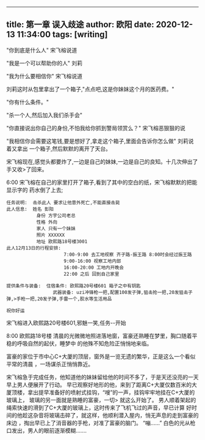 
---
title: 第一章 误入歧途
author: 欧阳
date: 2020-12-13 11:34:00
tags: [writing]
---
 
"你到底是什么人" 宋飞榕说道

"我是一个可以帮助你的人" 刘莉

"我为什么要相信你" 宋飞榕说道

刘莉这时从包里拿出了一个箱子,"点点吧,这是你妹妹这个月的医药费。"

"你有什么条件。"

"杀一个人,然后加入我们杀手会"

"你直接说出你自己的身份,不怕我给你抓到警局领赏么？" 宋飞榕恶狠狠的说

"我相信你会需要这笔钱,要是想好了,拿走这个箱子,里面会告诉你怎么做" 刘莉说着又拿出
一个箱子,然后默默的离开了天台。

宋飞榕现在,感觉头都要炸了,一边是自己的妹妹,一边是自己的良知。十几次伸出了手又收>了回来。

6:00 宋飞榕在自己的家里打开了箱子,看到了其中的空白的纸，宋飞榕默默的把能显示字的
药水倒了上去;

```
任务说明:  击杀此人 要求让他意外死亡,不能直接击毙
此人信息:  姓名 彭阳
           身份 方宇公司老总
           性格 外向
           家人 只有一个妹妹
           照片 XXXXXX
           地址 欧熙路18号楼3001
此人12月13日的行程安排:
                     7:00-9:00 去工地视察 齐子路-振王路 8:00时会经过振王路
                     9:00-16:00 视察工地内部
                     16:00-20:00 工地内开晚会
                     22:00 之后 回到自己家里

提供条件与装备:  住宿条件: 欧熙路20号楼601 箱子之中有钥匙
                 武器装备: uzi冲锋枪一把,配置100发子弹,狙击抢一把,20发狙击子弹,>手枪一把,20发子弹,手雷一个,胶水等生活用品

祝你好运
```
宋飞榕进入欧熙路20号楼601,邪魅一笑,任务--开始

8:00 欧熙路18号楼
清晨的光微微地照进落地窗，富豪还熟睡在梦里，胸口随着平稳的呼吸自然的起伏，睡梦中
的他殊不知危险正悄悄地来临。  

富豪的家位于市中心C+大厦的顶层，窗外是一览无遗的繁华，正是这么一个看似平常的清晨
，一场谋杀正悄悄靠近。

宋飞榕急于完成任务，他知道他的妹妹留给他的时间不多了，于是天还没亮的一天早上男人便展开了行动。
早已观察好地形的他，来到了距离C+大厦仅数百米的大厦顶楼，拿出提早准备好的喷射式挂钩，“嗖”的一声，挂钩牢牢地挂在C+大厦的玻璃上， 玻璃的另一面就是熟睡的富豪，一切>
就这么开始了。
男人顺着架起的绳索快速的滑到了C+大厦的玻璃上，这时传来了飞机飞过的声音，早已计算
好时间的他趁这杂音将玻璃击碎了，就这样，他顺利潜入屋内，悄无声息的走到富豪的床边
，掏出早已上了消音器的手枪，对准了富豪的脑门。
“嘣……”
白色的光从枪口发出，男人的眼前逐渐模糊…….
